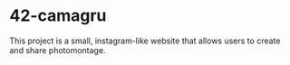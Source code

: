 # 42-camagru
This project is a small, instagram-like website that allows users to create and share photomontage.
